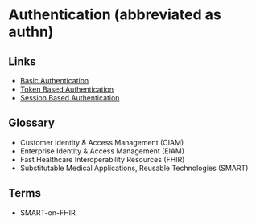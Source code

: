 # Authentication (abbreviated as authn)

## Links

- [Basic Authentication](https://roadmap.sh/guides/basic-authentication)
- [Token Based Authentication](https://roadmap.sh/guides/token-authentication)
- [Session Based Authentication](https://roadmap.sh/guides/session-authentication)

## Glossary

- Customer Identity & Access Management (CIAM)
- Enterprise Identity & Access Management (EIAM)
- Fast Healthcare Interoperability Resources (FHIR)
- Substitutable Medical Applications, Reusable Technologies (SMART)

## Terms

- SMART-on-FHIR

